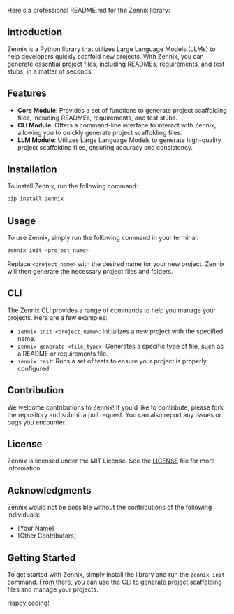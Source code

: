 Here's a professional README.md for the Zennix library:

**Introduction**
---------------

Zennix is a Python library that utilizes Large Language Models (LLMs) to help developers quickly scaffold new projects. With Zennix, you can generate essential project files, including READMEs, requirements, and test stubs, in a matter of seconds.

**Features**
------------

* **Core Module**: Provides a set of functions to generate project scaffolding files, including READMEs, requirements, and test stubs.
* **CLI Module**: Offers a command-line interface to interact with Zennix, allowing you to quickly generate project scaffolding files.
* **LLM Module**: Utilizes Large Language Models to generate high-quality project scaffolding files, ensuring accuracy and consistency.

**Installation**
--------------

To install Zennix, run the following command:
```bash
pip install zennix
```
**Usage**
---------

To use Zennix, simply run the following command in your terminal:
```bash
zennix init <project_name>
```
Replace `<project_name>` with the desired name for your new project. Zennix will then generate the necessary project files and folders.

**CLI**
-----

The Zennix CLI provides a range of commands to help you manage your projects. Here are a few examples:

* `zennix init <project_name>`: Initializes a new project with the specified name.
* `zennix generate <file_type>`: Generates a specific type of file, such as a README or requirements file.
* `zennix test`: Runs a set of tests to ensure your project is properly configured.

**Contribution**
----------------

We welcome contributions to Zennix! If you'd like to contribute, please fork the repository and submit a pull request. You can also report any issues or bugs you encounter.

**License**
---------

Zennix is licensed under the MIT License. See the [LICENSE](LICENSE) file for more information.

**Acknowledgments**
----------------

Zennix would not be possible without the contributions of the following individuals:

* [Your Name]
* [Other Contributors]

**Getting Started**
-------------------

To get started with Zennix, simply install the library and run the `zennix init` command. From there, you can use the CLI to generate project scaffolding files and manage your projects.

Happy coding!